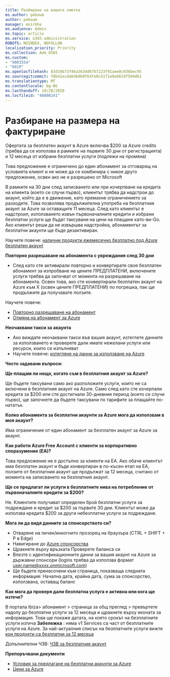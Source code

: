 ```yaml
---
title: Разбиране на вашата сметка
ms.author: pebaum
author: pebaum
manager: mnirkhe
ms.audience: Admin
ms.topic: article
ms.service: o365-administration
ROBOTS: NOINDEX, NOFOLLOW
localization_priority: Priority
ms.collection: Adm_O365
ms.custom:
- "9003554"
- "6819"
ms.openlocfilehash: 83d19b73f46a3634d67b7223f01aee8c036bec95
ms.sourcegitcommit: f8b41ecda6db0b8f64fe0c51f1e8e6619f504d61
ms.translationtype: MT
ms.contentlocale: bg-BG
ms.lasthandoff: 10/28/2020
ms.locfileid: "48808241"
---
```

# <a name="understand-billing-amount"></a>Разбиране на размера на фактуриране

Офертата за безплатен акаунт в Azure включва $200 за Azure credits (трябва да се използва в рамките на първите 30 дни от регистрацията) и 12 месеца от избрани безплатни услуги (подлежи на промяна)

Това предложение е ограничено до един абонамент за отговарящ на условията клиент и не може да се комбинира с никое друго предложение, освен ако не е разрешено от Microsoft

В рамките на 30 дни след записването или при изчерпване на кредита на клиента (което се случи първо), клиентът трябва да надстрои до акаунт, който да е в движение, като премахне ограничението за разходите. Това позволява продължителна употреба на безплатния акаунт за Azure за оставащите 11 месеца. След като клиентът е надстроил, използването извън първоначалните кредити и избрани безплатни услуги ще бъдат таксувани на цени на плащане като-ви-Go. Ако клиентът реши да не извършва надстройка, абонаментът за безплатни акаунти ще бъде дезактивиран.

Научете повече: [налични продукти ежемесечно безплатно под Azure безплатен акаунт](https://azure.microsoft.com/free/free-account-faq/)

**Повторно разрешаване на абонамента с увреждания след 30 дни**

- След като сте активирали повторно и конвертирате своя безплатен абонамент за изпробване на цените ПРЕДПЛАТЕНИ, включените услуги трябва да започват от момента на разрешаване на абонамента. Освен това, ако сте конвертирали безплатен акаунт на Azure към X (освен цените ПРЕДПЛАТЕНИ) по погрешка, пак ще продължите да получавате ползите.

Научете повече: 
- [Повторно разрешаване на абонамент](https://docs.microsoft.com/azure/billing/billing-subscription-become-disable?WT.mc_id=Portal-Microsoft_Azure_Support)
- [Отмяна на абонамент за Azure](https://docs.microsoft.com/azure/billing/billing-how-to-cancel-azure-subscription?WT.mc_id=Portal-Microsoft_Azure_Support)

**Неочаквани такси за акаунта**

- Ако виждате неочаквани такси във вашия акаунт, изтеглете данните за използването и проверете дали имате нежелани услуги или ресурси, които се изпълняват
- Научете повече: [изтегляне на данни за използване на Azure](https://docs.microsoft.com/azure/billing/billing-download-azure-invoice-daily-usage-date?WT.mc_id=Portal-Microsoft_Azure_Support#download-usage)

**Често задавани въпроси:**

**Ще плащам ли нещо, когато съм в безплатния акаунт за Azure?**

Ще бъдете таксувани само ако разположите услуги, които не са включени в безплатния акаунт на Azure. Само след като сте изчерпали кредита за $200 или сте достигнали 30-дневния период (което се случи първо), ще започнете да бъдете таксувани по тарифите за плащайте по-нататък.

**Колко абонамента за безплатни акаунти за Azure мога да използвам в моя акаунт?**  

Има ограничение от един абонамент за безплатен акаунт за Azure за акаунт.

**Как работи Azure Free Account с клиенти за корпоративно споразумение (EA)?**  

Това предложение не е достъпно за клиенти на EA. Ако обаче клиентът има безплатен акаунт и бъде конвертиран в по-късен етап на EA, ползите от безплатния акаунт ще продължат за 12 месеца, считано от момента на записването на безплатния акаунт.

**Ще се предлагат ли услуги в безплатните нива на потребление от първоначалните кредити за $200?**  

Не. Клиентите получават определен брой безплатни услуги за подреждане и кредит за $200 за първите 30 дни. Клиентът може да използва кредита $200 за други небезплатни услуги за подреждане.

**Мога ли да видя данните за спонсорството си?**

- Отваряне на личен/инкогнито прозорец на браузъра (CTRL + SHIFT + P в Edge)
- Навигиране до [Azure спонсорства](http://www.microsoftazuresponsorships.com/)
- Щракнете върху връзката Проверете баланса си
- Влезте с идентификационните данни за вашия акаунт на Azure за държавни спонсори (logins трябва да използва формат user.name@xxxx.onmicrosoft.com)
- Ще бъдете пренасочени към страница, показваща следната информация: Начална дата, крайна дата, сума за спонсорство, използвана, оставащ баланс

**Как мога да проверя дали безплатна услуга е активна или кога ще изтече?**

В портала Ibiza> абонамент > страница за общ преглед > превъртете надолу до безплатни услуги за 12 месеца и щракнете върху иконата за информация. Това ще покаже датата, на която срокът на безплатните услуги изтича **Забележка** : няма v1 Services са част от безплатните услуги на Azure. За най-актуалния списък на безплатните услуги вижте [кои продукти са безплатни за 12 месеца](http://www.microsoftazuresponsorships.com/)

Допълнителни ЧЗВ: [ЧЗВ за безплатния акаунт](https://azure.microsoft.com/free/free-account-faq/)

**Препоръчвани документи**

- [Условия за предлагане на безплатни акаунти за Azure](https://azure.microsoft.com/offers/ms-azr-0044p/)
- [Цени за Azure](https://azure.microsoft.com/pricing/)